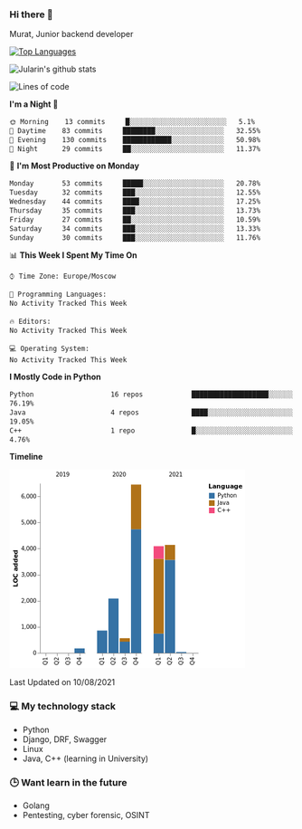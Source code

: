 ### Hi there 👋

Murat, Junior backend developer

[![Top Languages](https://github-readme-stats.vercel.app/api/top-langs/?username=Jularin&layout=compact)]()

![Jularin's github stats](https://github-readme-stats.vercel.app/api?username=Jularin&show_icons=true&include_all_commits=true&count_private=true)

<!--START_SECTION:waka-->
![Lines of code](https://img.shields.io/badge/From%20Hello%20World%20I%27ve%20Written-18401%20lines%20of%20code-blue)

**I'm a Night 🦉** 

```text
🌞 Morning    13 commits     █░░░░░░░░░░░░░░░░░░░░░░░░   5.1% 
🌆 Daytime    83 commits     ████████░░░░░░░░░░░░░░░░░   32.55% 
🌃 Evening    130 commits    ████████████░░░░░░░░░░░░░   50.98% 
🌙 Night      29 commits     ██░░░░░░░░░░░░░░░░░░░░░░░   11.37%

```
📅 **I'm Most Productive on Monday** 

```text
Monday       53 commits     █████░░░░░░░░░░░░░░░░░░░░   20.78% 
Tuesday      32 commits     ███░░░░░░░░░░░░░░░░░░░░░░   12.55% 
Wednesday    44 commits     ████░░░░░░░░░░░░░░░░░░░░░   17.25% 
Thursday     35 commits     ███░░░░░░░░░░░░░░░░░░░░░░   13.73% 
Friday       27 commits     ██░░░░░░░░░░░░░░░░░░░░░░░   10.59% 
Saturday     34 commits     ███░░░░░░░░░░░░░░░░░░░░░░   13.33% 
Sunday       30 commits     ███░░░░░░░░░░░░░░░░░░░░░░   11.76%

```


📊 **This Week I Spent My Time On** 

```text
⌚︎ Time Zone: Europe/Moscow

💬 Programming Languages: 
No Activity Tracked This Week

🔥 Editors: 
No Activity Tracked This Week

💻 Operating System: 
No Activity Tracked This Week

```

**I Mostly Code in Python** 

```text
Python                   16 repos            ███████████████████░░░░░░   76.19% 
Java                     4 repos             ████░░░░░░░░░░░░░░░░░░░░░   19.05% 
C++                      1 repo              █░░░░░░░░░░░░░░░░░░░░░░░░   4.76%

```


**Timeline**

![Chart not found](https://raw.githubusercontent.com/Jularin/Jularin/main/charts/bar_graph.png) 


 Last Updated on 10/08/2021
<!--END_SECTION:waka-->

### 💻 My technology stack
 - Python
 - Django, DRF, Swagger
 - Linux 
 - Java, C++ (learning in University)

### 🕒 Want learn in the future
 - Golang
 - Pentesting, cyber forensic, OSINT
